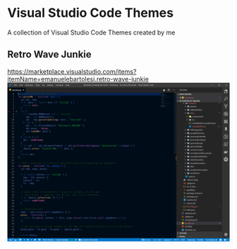 # Visual Studio Code Themes
A collection of Visual Studio Code Themes created by me

## Retro Wave Junkie

https://marketplace.visualstudio.com/items?itemName=emanuelebartolesi.retro-wave-junkie
![](https://github.com/kasuken/Visual-Studio-Code-Themes/raw/master/retro-wave-junkie/RetroWaveJunkieMainScreen.jpg)
